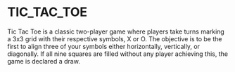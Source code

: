# TIC_TAC_TOE
Tic Tac Toe is a classic two-player game where players take turns marking a 3x3 grid with their respective symbols, X or O. The objective is to be the first to align three of your symbols either horizontally, vertically, or diagonally. If all nine squares are filled without any player achieving this, the game is declared a draw. 
